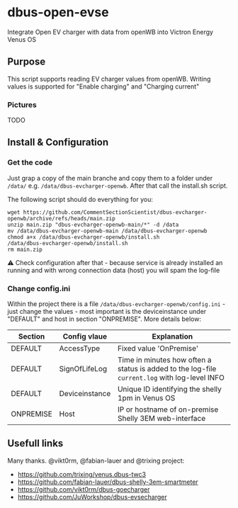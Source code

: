 # dbus-open-evse
Integrate Open EV charger with data from openWB into Victron Energy Venus OS

## Purpose
This script supports reading EV charger values from openWB. Writing values is supported for "Enable charging" and "Charging current" 

### Pictures
TODO

## Install & Configuration
### Get the code
Just grap a copy of the main branche and copy them to a folder under `/data/` e.g. `/data/dbus-evcharger-openwb`.
After that call the install.sh script.

The following script should do everything for you:
```
wget https://github.com/CommentSectionScientist/dbus-evcharger-openwb/archive/refs/heads/main.zip
unzip main.zip "dbus-evcharger-openwb-main/*" -d /data
mv /data/dbus-evcharger-openwb-main /data/dbus-evcharger-openwb
chmod a+x /data/dbus-evcharger-openwb/install.sh
/data/dbus-evcharger-openwb/install.sh
rm main.zip
```
⚠️ Check configuration after that - because service is already installed an running and with wrong connection data (host) you will spam the log-file

### Change config.ini
Within the project there is a file `/data/dbus-evcharger-openwb/config.ini` - just change the values - most important is the deviceinstance under "DEFAULT" and host in section "ONPREMISE". More details below:

| Section  | Config vlaue | Explanation |
| ------------- | ------------- | ------------- |
| DEFAULT  | AccessType | Fixed value 'OnPremise' |
| DEFAULT  | SignOfLifeLog  | Time in minutes how often a status is added to the log-file `current.log` with log-level INFO |
| DEFAULT  | Deviceinstance | Unique ID identifying the shelly 1pm in Venus OS |
| ONPREMISE  | Host | IP or hostname of on-premise Shelly 3EM web-interface |


## Usefull links
Many thanks. @vikt0rm, @fabian-lauer and @trixing project:
- https://github.com/trixing/venus.dbus-twc3
- https://github.com/fabian-lauer/dbus-shelly-3em-smartmeter
- https://github.com/vikt0rm/dbus-goecharger
- https://github.com/JuWorkshop/dbus-evsecharger
